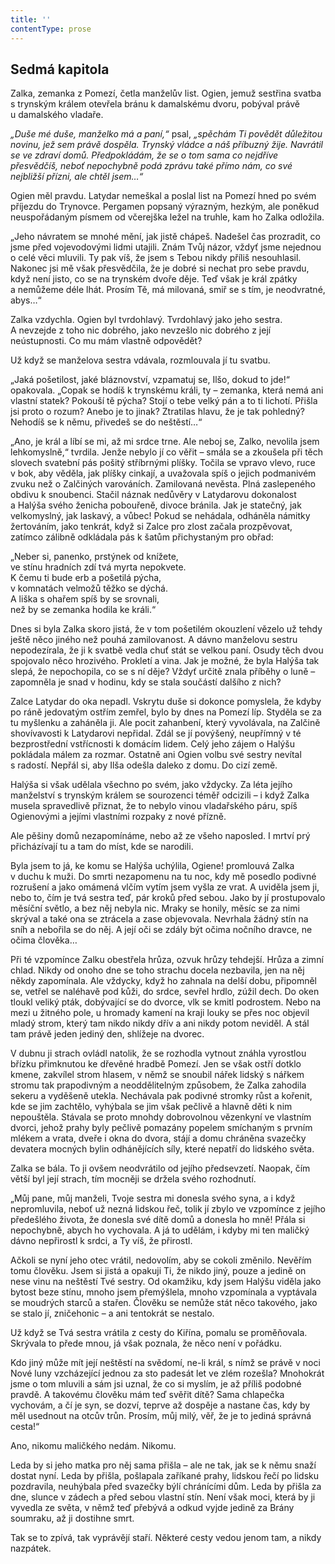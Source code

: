 ```yaml
---
title: ''
contentType: prose
---
```


## Sedmá kapitola

  

Zalka, zemanka z Pomezí, četla manželův list. Ogien, jemuž sestřina svatba s trynským králem otevřela bránu k damalskému dvoru, pobýval právě u damalského vladaře.

  

_„Duše mé duše, manželko má a paní,“_ psal, _„spěchám Ti povědět důležitou novinu, jež sem právě dospěla. Trynský vládce a náš příbuzný žije. Navrátil se ve zdraví domů. Předpokládám, že se o tom sama co nejdříve přesvědčíš, neboť nepochybně podá zprávu také přímo nám, co své nejbližší přízni, ale chtěl jsem…“_

Ogien měl pravdu. Latydar nemeškal a poslal list na Pomezí hned po svém příjezdu do Trynovce. Pergamen popsaný výrazným, hezkým, ale poněkud neuspořádaným písmem od včerejška ležel na truhle, kam ho Zalka odložila.

„Jeho návratem se mnohé mění, jak jistě chápeš. Nadešel čas prozradit, co jsme před vojevodovými lidmi utajili. Znám Tvůj názor, vždyť jsme nejednou o celé věci mluvili. Ty pak víš, že jsem s Tebou nikdy příliš nesouhlasil. Nakonec jsi mě však přesvědčila, že je dobré si nechat pro sebe pravdu, když není jisto, co se na trynském dvoře děje. Teď však je král zpátky a nemůžeme déle lhát. Prosím Tě, má milovaná, smiř se s tím, je neodvratné, abys…“

Zalka vzdychla. Ogien byl tvrdohlavý. Tvrdohlavý jako jeho sestra. A nevzejde z toho nic dobrého, jako nevzešlo nic dobrého z její neústupnosti. Co mu mám vlastně odpovědět?

Už když se manželova sestra vdávala, rozmlouvala jí tu svatbu.

„Jaká pošetilost, jaké bláznovství, vzpamatuj se, Ilšo, dokud to jde!“ opakovala. „Copak se hodíš k trynskému králi, ty – zemanka, která nemá ani vlastní statek? Pokouší tě pýcha? Stojí o tebe velký pán a to ti lichotí. Přišla jsi proto o rozum? Anebo je to jinak? Ztratilas hlavu, že je tak pohledný? Nehodíš se k němu, přivedeš se do neštěstí…“

„Ano, je král a líbí se mi, až mi srdce trne. Ale neboj se, Zalko, nevolila jsem lehkomyslně,“ tvrdila. Jenže nebylo jí co věřit – smála se a zkoušela při těch slovech svatební pás pošitý stříbrnými plíšky. Točila se vpravo vlevo, ruce v bok, aby věděla, jak plíšky cinkají, a uvažovala spíš o jejich podmanivém zvuku než o Zalčiných varováních. Zamilovaná nevěsta. Plná zaslepeného obdivu k snoubenci. Stačil náznak nedůvěry v Latydarovu dokonalost a Halýša svého ženicha pobouřeně, divoce bránila. Jak je statečný, jak velkomyslný, jak laskavý, a vůbec! Pokud se nehádala, odháněla námitky žertováním, jako tenkrát, když si Zalce pro zlost začala prozpěvovat, zatímco zálibně odkládala pás k šatům přichystaným pro obřad:

„Neber si, panenko, prstýnek od knížete,  
ve stínu hradních zdí tvá myrta nepokvete.  
K čemu ti bude erb a pošetilá pýcha,  
v komnatách velmožů těžko se dýchá.  
A liška s ohařem spíš by se srovnali,  
než by se zemanka hodila ke králi.“

Dnes si byla Zalka skoro jistá, že v tom pošetilém okouzlení vězelo už tehdy ještě něco jiného než pouhá zamilovanost. A dávno manželovu sestru nepodezírala, že ji k svatbě vedla chuť stát se velkou paní. Osudy těch dvou spojovalo něco hrozivého. Prokletí a vina. Jak je možné, že byla Halýša tak slepá, že nepochopila, co se s ní děje? Vždyť určitě znala příběhy o luně – zapomněla je snad v hodinu, kdy se stala součástí dalšího z nich?

Zalce Latydar do oka nepadl. Vskrytu duše si dokonce pomyslela, že kdyby po ráně jedovatým ostřím zemřel, bylo by dnes na Pomezí líp. Styděla se za tu myšlenku a zaháněla ji. Ale pocit zahanbení, který vyvolávala, na Zalčině shovívavosti k Latydarovi nepřidal. Zdál se jí povýšený, neupřímný v té bezprostřední vstřícnosti k domácím lidem. Celý jeho zájem o Halýšu pokládala málem za rozmar. Ostatně ani Ogien volbu své sestry nevítal s radostí. Nepřál si, aby Ilša odešla daleko z domu. Do cizí země.

Halýša si však udělala všechno po svém, jako vždycky. Za léta jejího manželství s trynským králem se sourozenci téměř odcizili – i když Zalka musela spravedlivě přiznat, že to nebylo vinou vladařského páru, spíš Ogienovými a jejími vlastními rozpaky z nové přízně.

Ale pěšiny domů nezapomínáme, nebo až ze všeho naposled. I mrtví prý přicházívají tu a tam do míst, kde se narodili.

Byla jsem to já, ke komu se Halýša uchýlila, Ogiene! promlouvá Zalka v duchu k muži. Do smrti nezapomenu na tu noc, kdy mě posedlo podivné rozrušení a jako omámená vlčím vytím jsem vyšla ze vrat. A uviděla jsem ji, nebo to, čím je tvá sestra teď, pár kroků před sebou. Jako by jí prostupovalo měsíční světlo, a bez něj nebyla nic. Mraky se honily, měsíc se za nimi skrýval a také ona se ztrácela a zase objevovala. Nevrhala žádný stín na sníh a nebořila se do něj. A její oči se zdály být očima nočního dravce, ne očima člověka…

Při té vzpomínce Zalku obestřela hrůza, ozvuk hrůzy tehdejší. Hrůza a zimní chlad. Nikdy od onoho dne se toho strachu docela nezbavila, jen na něj někdy zapomínala. Ale vždycky, když ho zahnala na delší dobu, připomněl se, vetřel se naléhavě pod kůži, do srdce, sevřel hrdlo, zúžil dech. Do oken tloukl veliký pták, dobývající se do dvorce, vlk se kmitl podrostem. Nebo na mezi u žitného pole, u hromady kamení na kraji louky se přes noc objevil mladý strom, který tam nikdo nikdy dřív a ani nikdy potom neviděl. A stál tam právě jeden jediný den, shlížeje na dvorec.

V dubnu ji strach ovládl natolik, že se rozhodla vytnout znáhla vyrostlou břízku přimknutou ke dřevěné hradbě Pomezí. Jen se však ostří dotklo kmene, zakvílel strom hlasem, v němž se snoubil nářek lidský s nářkem stromu tak prapodivným a neoddělitelným způsobem, že Zalka zahodila sekeru a vyděšeně utekla. Nechávala pak podivné stromky růst a kořenit, kde se jim zachtělo, vyhýbala se jim však pečlivě a hlavně děti k nim nepouštěla. Stávala se proto mnohdy dobrovolnou vězenkyní ve vlastním dvorci, jehož prahy byly pečlivě pomazány popelem smíchaným s prvním mlékem a vrata, dveře i okna do dvora, stájí a domu chráněna svazečky devatera mocných bylin odhánějících síly, které nepatří do lidského světa.

Zalka se bála. To ji ovšem neodvrátilo od jejího předsevzetí. Naopak, čím větší byl její strach, tím mocněji se držela svého rozhodnutí.

„Můj pane, můj manželi, Tvoje sestra mi donesla svého syna, a i když nepromluvila, neboť už nezná lidskou řeč, tolik jí zbylo ve vzpomínce z jejího předešlého života, že donesla své dítě domů a donesla ho mně! Přála si nepochybně, abych ho vychovala. A já to udělám, i kdyby mi ten maličký dávno nepřirostl k srdci, a Ty víš, že přirostl.

Ačkoli se nyní jeho otec vrátil, nedovolím, aby se cokoli změnilo. Nevěřím tomu člověku. Jsem si jistá a opakuji Ti, že nikdo jiný, pouze a jedině on nese vinu na neštěstí Tvé sestry. Od okamžiku, kdy jsem Halýšu viděla jako bytost beze stínu, mnoho jsem přemýšlela, mnoho vzpomínala a vyptávala se moudrých starců a stařen. Člověku se nemůže stát něco takového, jako se stalo jí, zničehonic – a ani tentokrát se nestalo.

Už když se Tvá sestra vrátila z cesty do Kiřína, pomalu se proměňovala. Skrývala to přede mnou, já však poznala, že něco není v pořádku.

Kdo jiný může mít její neštěstí na svědomí, ne-li král, s nímž se právě v noci Nové luny vzcházející jednou za sto padesát let ve zlém rozešla? Mnohokrát jsme o tom mluvili a sám jsi uznal, že co si myslím, je až příliš podobné pravdě. A takovému člověku mám teď svěřit dítě? Sama chlapečka vychovám, a čí je syn, se dozví, teprve až dospěje a nastane čas, kdy by měl usednout na otcův trůn. Prosím, můj milý, věř, že je to jediná správná cesta!“

Ano, nikomu maličkého nedám. Nikomu.

Leda by si jeho matka pro něj sama přišla – ale ne tak, jak se k němu snaží dostat nyní. Leda by přišla, pošlapala zaříkané prahy, lidskou řečí po lidsku pozdravila, neuhýbala před svazečky býlí chránícími dům. Leda by přišla za dne, slunce v zádech a před sebou vlastní stín. Není však moci, která by ji vyvedla ze světa, v němž teď přebývá a odkud vyjde jedině za Brány soumraku, až ji dostihne smrt.

Tak se to zpívá, tak vyprávějí staří. Některé cesty vedou jenom tam, a nikdy nazpátek.
